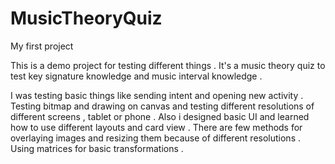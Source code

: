 # MusicTheoryQuiz
My first project

This is a demo project for testing different things . It's a music theory quiz to test key signature knowledge and music interval knowledge .

I was testing basic things like sending intent and opening new activity . Testing bitmap and drawing on canvas and testing different resolutions of different screens , tablet or phone . Also i designed basic UI and learned how to use different layouts and card view . There are few methods for overlaying images and resizing them because of different resolutions . Using matrices for basic transformations .  
